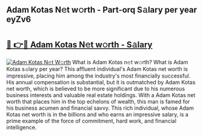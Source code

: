 ## Adam Kotas N𝚎t w𝚘rth - Part-orq S𝚊lary per year eyZv6

# <h2><a href="http://gc0exa5.nevu.top/?p=Adam+Kotas">🔗 👉🔴 Adam Kotas N𝚎t w𝚘rth - S𝚊lary</a></h2>

[![Adam Kotas N𝚎t W𝚘rth](https://i.imgur.com/Oavwk0R.jpeg)](http://gc0exa5.nevu.top/?p=Adam+Kotas)
What is Adam Kotas n𝚎t w𝚘rth? What is Adam Kotas s𝚊lary per year?
This affluent individual's Adam Kotas net worth is impressive, placing him among the industry's most financially successful. His annual compensation is substantial, but it is outmatched by Adam Kotas net worth, which is believed to be more significant due to his numerous business interests and valuable real estate holdings. With a Adam Kotas net worth that places him in the top echelons of wealth, this man is famed for his business acumen and financial savvy. This rich individual, whose Adam Kotas net worth is in the billions and who earns an impressive salary, is a prime example of the force of commitment, hard work, and financial intelligence.
